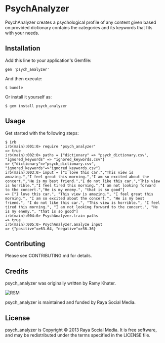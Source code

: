# PsychAnalyzer

PsychAnalyzer creates a psychological profile of any content given based on provided dictionary contains the categories and its keywords that fits with your needs.

## Installation

Add this line to your application's Gemfile:

    gem 'psych_analyzer'

And then execute:

    $ bundle

Or install it yourself as:

    $ gem install psych_analyzer

## Usage
Get started with the following steps:

    $ irb
    irb(main):001:0> require 'psych_analyzer'
    => true
    irb(main):002:0> paths = {"dictionary" => "psych_dictionary.csv", "ignored_keywords" => "ignored_keywords.csv"}
    => {"dictionary"=>"psych_dictionary.csv", "ignored_keywords"=>"ignored_keywords.csv"}
    irb(main):003:0> input = ["I love this car.","This view is amazing.","I feel great this morning.","I am so excited about the concert.","He is my best friend.","I do not like this car.","This view is horrible.","I feel tired this morning.","I am not looking forward to the concert.","He is my enemy.", "that is so good"]
    => ["I love this car.", "This view is amazing.", "I feel great this morning.", "I am so excited about the concert.", "He is my best friend.", "I do not like this car.", "This view is horrible.", "I feel tired this morning.", "I am not looking forward to the concert.", "He is my enemy.", "that is so good"]
    irb(main):004:0> PsychAnalyzer.train paths
    => true
    irb(main):005:0> PsychAnalyzer.analyze input
    => {"positive"=>63.64, "negative"=>36.36}



## Contributing

Please see CONTRIBUTING.md for details.

## Credits

psych_analyzer was originally written by Ramy Khater.

![RSM](http://rayasocialmedia.com/images/logo.png)

psych_analyzer is maintained and funded by Raya Social Media.

## License
psych_analyzer is Copyright © 2013 Raya Social Media. It is free software, and may be redistributed under the terms specified in the LICENSE file.